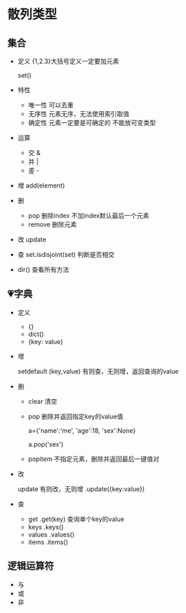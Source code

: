 # 散列类型

## 集合

- 定义  {1,2.3}大括号定义一定要加元素   

  set()

- 特性

  - 唯一性   可以去重
  - 无序性    元素无序，无法使用索引取值
  - 确定性    元素一定要是可确定的  不能放可变类型

- 运算  

  - 交   &
  - 并  |
  - 差  -

- 增    add(element)

- 删   

  - pop  删除index   不加index默认最后一个元素
  - remove  删除元素

- 改    update

- 查   set.isdisjoint(set)   判断是否相交

- dir()    查看所有方法



## :heartpulse:字典

- 定义

  - {}
  - dict()
  - {key: value}

- 增

  setdefault (key,value)  有则查，无则增，返回查询的value

- 删

  - clear    清空

  - pop   删除并返回指定key的value值

    a={'name':'me', 'age':18, 'sex':None}

    a.pop('sex')

  - popitem  不指定元素，删除并返回最后一键值对

- 改

  update    有则改，无则增    .update({key:value})

- 查

  - get  .get(key)   查询单个key的value
  - keys    .keys()
  - values    .values()
  - items    .items()



## 逻辑运算符

- 与
- 或
- 非



